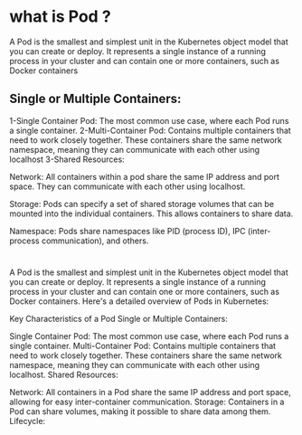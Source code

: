 # what is Pod ?
A Pod is the smallest and simplest unit in the Kubernetes object model that you can create or deploy. It represents a single instance of a running process in your cluster and can contain one or more containers, such as Docker containers

## Single or Multiple Containers:

  1-Single Container Pod: The most common use case, where each Pod runs a single container.
  2-Multi-Container Pod: Contains multiple containers that need to work closely together. These containers share the same network namespace, meaning they can communicate with each other using localhost
 3-Shared Resources:

Network: All containers within a pod share the same IP address and port space. They can communicate with each other using localhost.

Storage: Pods can specify a set of shared storage volumes that can be mounted into the individual containers. This allows containers to share data.

Namespace: Pods share namespaces like PID (process ID), IPC (inter-process communication), and others.

# 
A Pod is the smallest and simplest unit in the Kubernetes object model that you can create or deploy. It represents a single instance of a running process in your cluster and can contain one or more containers, such as Docker containers. Here's a detailed overview of Pods in Kubernetes:

Key Characteristics of a Pod
Single or Multiple Containers:

Single Container Pod: The most common use case, where each Pod runs a single container.
Multi-Container Pod: Contains multiple containers that need to work closely together. These containers share the same network namespace, meaning they can communicate with each other using localhost.
Shared Resources:

Network: All containers in a Pod share the same IP address and port space, allowing for easy inter-container communication.
Storage: Containers in a Pod can share volumes, making it possible to share data among them.
Lifecycle:



